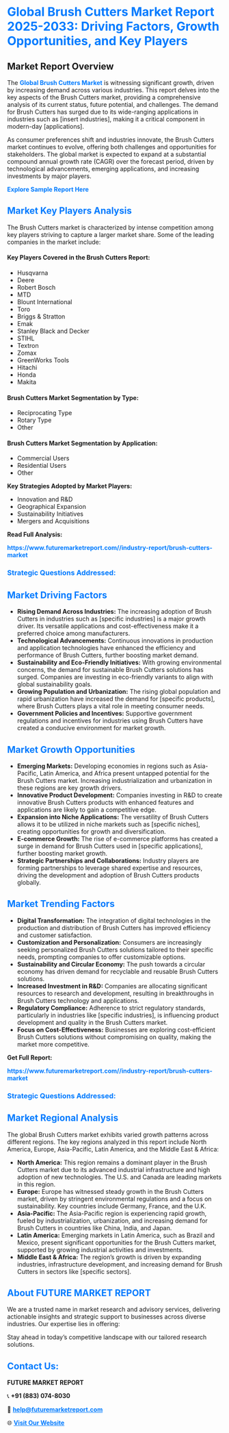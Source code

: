 <h1 style="color: #007BFF;">Global Brush Cutters Market Report 2025-2033: Driving Factors, Growth Opportunities, and Key Players</h1>

<section id="overview">
<h2>Market Report Overview</h2>
<p>The <a href="https://www.futuremarketreport.com//industry-report/brush-cutters-market" style="color: #007BFF; text-decoration: none;"><strong>Global Brush Cutters Market</strong></a> is witnessing significant growth, driven by increasing demand across various industries. This report delves into the key aspects of the Brush Cutters market, providing a comprehensive analysis of its current status, future potential, and challenges. The demand for Brush Cutters has surged due to its wide-ranging applications in industries such as [insert industries], making it a critical component in modern-day [applications].</p>
<p>As consumer preferences shift and industries innovate, the Brush Cutters market continues to evolve, offering both challenges and opportunities for stakeholders. The global market is expected to expand at a substantial compound annual growth rate (CAGR) over the forecast period, driven by technological advancements, emerging applications, and increasing investments by major players.</p>
</section>

<section id="overview">
<p><a href="https://www.futuremarketreport.com//request-sample/reportId=91390" style="color: #007BFF; text-decoration: none;"><strong>Explore Sample Report Here</strong></a></p>
</section>

<section id="key-players">
<h2 style="color: #007BFF;">Market Key Players Analysis</h2>
<p>The Brush Cutters market is characterized by intense competition among key players striving to capture a larger market share. Some of the leading companies in the market include:</p>
<h4>Key Players Covered in the Brush Cutters Report:</h4>
<ul><li>Husqvarna</li><li>Deere</li><li>Robert Bosch</li><li>MTD</li><li>Blount International</li><li>Toro</li><li>Briggs &amp; Stratton</li><li>Emak</li><li>Stanley Black and Decker</li><li>STIHL</li><li>Textron</li><li>Zomax</li><li>GreenWorks Tools</li><li>Hitachi</li><li>Honda</li><li>Makita</li></ul>
<h4>Brush Cutters Market Segmentation by Type:</h4>
<ul><li>Reciprocating Type</li><li>Rotary Type</li><li>Other</li></ul>

<h4>Brush Cutters Market Segmentation by Application:</h4>
<ul><li>Commercial Users</li><li>Residential Users</li><li>Other</li></ul>
<p><strong>Key Strategies Adopted by Market Players:</strong></p>
<ul>
<li>Innovation and R&D</li>
<li>Geographical Expansion</li>
<li>Sustainability Initiatives</li>
<li>Mergers and Acquisitions</li>
</ul>
</section>

<section>
<p><strong>Read Full Analysis: </strong></p><a href="https://www.futuremarketreport.com//industry-report/brush-cutters-market" style="color: #007BFF; text-decoration: none;"><strong>https://www.futuremarketreport.com//industry-report/brush-cutters-market</strong></a>
<h3 style="color: #007BFF;">Strategic Questions Addressed:</h3>
</section>

<section id="driving-factors">
<h2 style="color: #007BFF;">Market Driving Factors</h2>
<ul>
<li><strong>Rising Demand Across Industries:</strong> The increasing adoption of Brush Cutters in industries such as [specific industries] is a major growth driver. Its versatile applications and cost-effectiveness make it a preferred choice among manufacturers.</li>
<li><strong>Technological Advancements:</strong> Continuous innovations in production and application technologies have enhanced the efficiency and performance of Brush Cutters, further boosting market demand.</li>
<li><strong>Sustainability and Eco-Friendly Initiatives:</strong> With growing environmental concerns, the demand for sustainable Brush Cutters solutions has surged. Companies are investing in eco-friendly variants to align with global sustainability goals.</li>
<li><strong>Growing Population and Urbanization:</strong> The rising global population and rapid urbanization have increased the demand for [specific products], where Brush Cutters plays a vital role in meeting consumer needs.</li>
<li><strong>Government Policies and Incentives:</strong> Supportive government regulations and incentives for industries using Brush Cutters have created a conducive environment for market growth.</li>
</ul>
</section>

<section id="growth-opportunities">
<h2 style="color: #007BFF;">Market Growth Opportunities</h2>
<ul>
<li><strong>Emerging Markets:</strong> Developing economies in regions such as Asia-Pacific, Latin America, and Africa present untapped potential for the Brush Cutters market. Increasing industrialization and urbanization in these regions are key growth drivers.</li>
<li><strong>Innovative Product Development:</strong> Companies investing in R&D to create innovative Brush Cutters products with enhanced features and applications are likely to gain a competitive edge.</li>
<li><strong>Expansion into Niche Applications:</strong> The versatility of Brush Cutters allows it to be utilized in niche markets such as [specific niches], creating opportunities for growth and diversification.</li>
<li><strong>E-commerce Growth:</strong> The rise of e-commerce platforms has created a surge in demand for Brush Cutters used in [specific applications], further boosting market growth.</li>
<li><strong>Strategic Partnerships and Collaborations:</strong> Industry players are forming partnerships to leverage shared expertise and resources, driving the development and adoption of Brush Cutters products globally.</li>
</ul>
</section>

<section id="trending-factors">
<h2 style="color: #007BFF;">Market Trending Factors</h2>
<ul>
<li><strong>Digital Transformation:</strong> The integration of digital technologies in the production and distribution of Brush Cutters has improved efficiency and customer satisfaction.</li>
<li><strong>Customization and Personalization:</strong> Consumers are increasingly seeking personalized Brush Cutters solutions tailored to their specific needs, prompting companies to offer customizable options.</li>
<li><strong>Sustainability and Circular Economy:</strong> The push towards a circular economy has driven demand for recyclable and reusable Brush Cutters solutions.</li>
<li><strong>Increased Investment in R&D:</strong> Companies are allocating significant resources to research and development, resulting in breakthroughs in Brush Cutters technology and applications.</li>
<li><strong>Regulatory Compliance:</strong> Adherence to strict regulatory standards, particularly in industries like [specific industries], is influencing product development and quality in the Brush Cutters market.</li>
<li><strong>Focus on Cost-Effectiveness:</strong> Businesses are exploring cost-efficient Brush Cutters solutions without compromising on quality, making the market more competitive.</li>
</ul>
</section>

<section>
<p><strong>Get Full Report: </strong></p><a href="https://www.futuremarketreport.com//industry-report/brush-cutters-market" style="color: #007BFF; text-decoration: none;"><strong>https://www.futuremarketreport.com//industry-report/brush-cutters-market</strong></a>
<h3 style="color: #007BFF;">Strategic Questions Addressed:</h3>
</section>


<section id="regional-analysis">
<h2 style="color: #007BFF;">Market Regional Analysis</h2>
<p>The global Brush Cutters market exhibits varied growth patterns across different regions. The key regions analyzed in this report include North America, Europe, Asia-Pacific, Latin America, and the Middle East & Africa:</p>
<ul>
<li><strong>North America:</strong> This region remains a dominant player in the Brush Cutters market due to its advanced industrial infrastructure and high adoption of new technologies. The U.S. and Canada are leading markets in this region.</li>
<li><strong>Europe:</strong> Europe has witnessed steady growth in the Brush Cutters market, driven by stringent environmental regulations and a focus on sustainability. Key countries include Germany, France, and the U.K.</li>
<li><strong>Asia-Pacific:</strong> The Asia-Pacific region is experiencing rapid growth, fueled by industrialization, urbanization, and increasing demand for Brush Cutters in countries like China, India, and Japan.</li>
<li><strong>Latin America:</strong> Emerging markets in Latin America, such as Brazil and Mexico, present significant opportunities for the Brush Cutters market, supported by growing industrial activities and investments.</li>
<li><strong>Middle East & Africa:</strong> The region’s growth is driven by expanding industries, infrastructure development, and increasing demand for Brush Cutters in sectors like [specific sectors].</li>
</ul>
</section>

<footer>
<h2 style="color: #007BFF;">About FUTURE MARKET REPORT</h2>
<p>We are a trusted name in market research and advisory services, delivering actionable insights and strategic support to businesses across diverse industries. Our expertise lies in offering:</p>

<p>Stay ahead in today’s competitive landscape with our tailored research solutions.</p>

<h2 style="color: #007BFF;">Contact Us:</h2>
<p><strong>FUTURE MARKET REPORT</strong></p>
<p>📞 <strong>+91 (883) 074-8030</strong></p>
<p>📧 <strong><a href="mailto:help@futuremarketreport.com" style="color: #007BFF;">help@futuremarketreport.com</a></strong></p>
<p>🌐 <strong><a href="https://www.futuremarketreport.com/" style="color: #007BFF;">Visit Our Website</a></strong></p>
</footer>